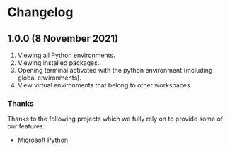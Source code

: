 # Changelog

## 1.0.0 (8 November 2021)

1. Viewing all Python environments.
2. Viewing installed packages.
3. Opening terminal activated with the python environment (including global environments).
4. View virtual environments that belong to other workspaces.

### Thanks

Thanks to the following projects which we fully rely on to provide some of
our features:

-   [Microsoft Python](https://marketplace.visualstudio.com/items?itemName=ms-python.python)
